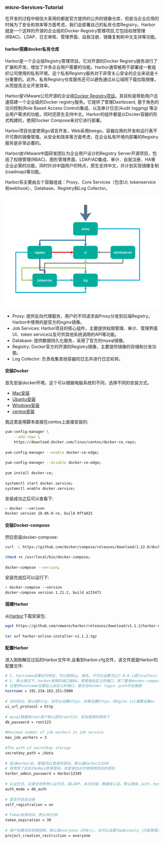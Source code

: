 ### micro-Services-Tutorial
在开发的过程中相信大家用的都是官方提供的公共的镜像仓库，但是当企业应用的时候为了安全和效率等方面考虑，我们会部署自己的私有仓库Registry。Harbor就是一个这样的开源的企业级的Docker Registry管理项目,它包括权限管理(RBAC)、LDAP、日志审核、管理界面、自我注册、镜像复制和中文支持等功能。

#### harbor搭建docker私有仓库

Harbor是一个企业级Registry管理项目。它对开源的Docker Registry服务进行了扩展和开发，增加了许多企业用户需要的功能。Harbor通常被用于部署成一套组织公司使用的私有环境，这个私有Registry服务对于非常关心安全的企业来说是十分重要的。此外，私有Registry仓库服务还可以避免通过从公域网下载拉取镜像，从而提高企业开发效率。

Harbor是VMware公司开源的企业级[Docker Registry项目](https://github.com/vmware/harbor)。其目标是帮助用户迅速搭建一个企业级的Docker registry服务。它提供了管理Dashboard, 基于角色的访问控制(Role Based Access Control)集成、以及审计日志(Audit logging) 等企业用户需求的功能，同时还原生支持中文。Harbor的组件都是以Docker容器的形式构建的，使用Docker Compose来对它进行部署。

Harbor项目也是使用go语言开发，Web采用beego。容器应用的开发和运行离不开可靠的镜像管理。从安全和效率等方面考虑，在企业私有环境内部署的Registry服务是非常必要的。

Harbor由VMware中国研发团队为企业用户设计的Registry Server开源项目，包括了权限管理(RBAC)、图形管理界面、LDAP/AD集成、审计、自我注册、HA等企业必需的功能，同时针对中国用户的特点，原生支持中文，并计划实现镜像复制(roadmap)等功能。


Harbor系主要由五个容器组成：Proxy、Core Services（包含UI, tokenservice和webhook）、Database、Registry和Log Collector。
<p align="center">
<img width="600" align="center" src="../images/8.jpg" />
</p>

* Proxy: 提供反向代理服务，用户的不同请求由Proxy分发到后端Registry。Harbor中使用的是官方的nginx镜像。
* Job Services: Harbor项目的核心组件，主要提供权限管理、审计、管理界面UI、token service以及可供其他系统调用的API等功能。
* Database: 提供数据持久化服务，采用了官方的mysql镜像。
* Registry: Docker官方的开源的Registry镜像，主要提供镜像的存储和分发功能。
* Log Collector: 负责收集其他容器的日志并进行日志轮转。


#### 安装Docker
首先安装docker环境，这个可以根据电脑系统的不同，选择不同的安装方式。

* [Mac安装](https://docs.docker.com/docker-for-mac/install/)
* [Ubantu安装](https://docs.docker.com/install/linux/docker-ce/ubuntu/)
* [Windows安装](https://docs.docker.com/docker-for-windows/install/)
* [centos安装](https://docs.docker.com/install/linux/docker-ce/centos/)

我这里是用脚本直接在centos上直接安装的:

```bash
yum-config-manager \
    --add-repo \
    https://download.docker.com/linux/centos/docker-ce.repo;

yum-config-manager --enable docker-ce-edge;

yum-config-manager --disable docker-ce-edge;

yum install docker-ce;

systemctl start docker.service;
systemctl enable docker.service;
```
安装成功之后可以查看下:
```bash
> docker --verison
Docker version 18.06.0-ce, build 0ffa825
```

#### 安装Docker-compose
然后安装docker-compose:
```bash
curl -L https://github.com/docker/compose/releases/download/1.22.0/docker-compose-`uname -s`-`uname -m` > /usr/local/bin/docker-compose

chmod +x /usr/local/bin/docker-compose;

docker-compose --version;
```
安装完成后可以运行下:
```bash
> docker-compose --version
docker-compose version 1.21.2, build a133471
```

#### 搭建Harbor
从[Harbor](https://github.com/goharbor/harbor/releases)下载安装包．
```bash
wget https://github.com/vmware/harbor/releases/download/v1.1.2/harbor-online-installer-v1.1.2.tgz

tar xvf harbor-online-installer-v1.1.2.tgz
```
#### 配置Harbor
进入刚刚解压过后的Harbor文件中,会看到harbor.cfg文件，该文件就是Harbor的配置文件:
```bash
# 1. hostname设置访问地址，可以使用ip、域名，不可以设置为127.0.0.1或localhost
# 2. 默认情况下，harbor使用的端口是80，若使用自定义的端口，除了要改docker-compose.yml文件中的配置外，
# 这里的hostname也要加上自定义的端口，都在在docker login、push时会报错
hostname = 191.234.163.251:5000

# 访问协议，默认是http，也可以设置https，如果设置https，则nginx ssl需要设置on
ui_url_protocol = http

# mysql数据库root用户默认密码root123，实际使用时修改下
db_password = root123

#Maximum number of job workers in job service  
max_job_workers = 3 

#The path of secretkey storage
secretkey_path = /data

# 启动Harbor后，管理员UI登录的密码，默认是Harbor12345
# 若修改了此处的admin登录密码。则登录后台时使用修改后的密码
harbor_admin_password = Harbor12345

# 认证方式，这里支持多种认证方式，如LADP、本次存储、数据库认证。默认是db_auth，mysql数据库认证
auth_mode = db_auth

# 是否开启自注册
self_registration = on

# Token有效时间，默认30分钟
token_expiration = 30

# 用户创建项目权限控制，默认是everyone（所有人），也可以设置为adminonly（只能管理员）
project_creation_restriction = everyone
```

